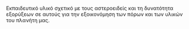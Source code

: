 Εκπαιδευτικό υλικό σχετικό με τους αστεροειδείς και τη δυνατότητα εξορύξεων σε αυτούς για την εξοικονόμηση των πόρων και των υλικών του πλανήτη μας.

